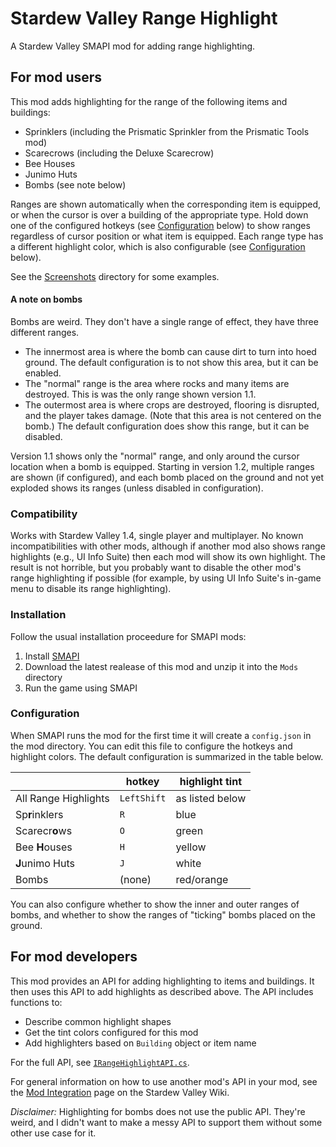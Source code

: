 # Stardew Valley Range Highlight

A Stardew Valley SMAPI mod for adding range highlighting.

## For mod users

This mod adds highlighting for the range of the following items and buildings:

* Sprinklers (including the Prismatic Sprinkler from the Prismatic Tools mod)
* Scarecrows (including the Deluxe Scarecrow)
* Bee Houses
* Junimo Huts
* Bombs (see note below)

Ranges are shown automatically when the corresponding item is equipped,
or when the cursor is over a building of the appropriate type.  Hold down one
of the configured hotkeys (see [Configuration](#configuration) below) to show ranges regardless of cursor
position or what item is equipped.  Each range type has a different
highlight color, which is also configurable (see [Configuration](#configuration) below).

See the [Screenshots](Screenshots/) directory for some examples.

#### A note on bombs

Bombs are weird.  They don't have a single range of effect, they have
three different ranges.

  * The innermost area is where the bomb can cause dirt to turn
    into hoed ground.  The default configuration is to not show
    this area, but it can be enabled.
  * The "normal" range is the area where rocks and many items are
    destroyed.  This is was the only range shown version 1.1.
  * The outermost area is where crops are destroyed, flooring is
    disrupted, and the player takes damage.  (Note that this area
    is not centered on the bomb.)  The default configuration does
    show this range, but it can be disabled.

Version 1.1 shows only the "normal" range, and only around the cursor
location when a bomb is equipped.  Starting in version 1.2, multiple
ranges are shown (if configured), and each bomb placed on the ground
and not yet exploded shows its ranges (unless disabled in configuration).

### Compatibility

Works with Stardew Valley 1.4, single player and multiplayer.
No known incompatibilities with other mods, although if another mod also
shows range highlights (e.g., UI Info Suite) then each mod will show
its own highlight.  The result is not horrible, but you probably
want to disable the other mod's range highlighting if possible (for example, by
using UI Info Suite's in-game menu to disable its range highlighting).

### Installation

Follow the usual installation proceedure for SMAPI mods:
1. Install [SMAPI](https://smapi.io)
2. Download the latest realease of this mod and unzip it into the `Mods` directory
3. Run the game using SMAPI

### Configuration

When SMAPI runs the mod for the first time it will create a `config.json`
in the mod directory.  You can edit this file to configure the hotkeys and
highlight colors.  The default configuration is summarized in the table below.

| | hotkey | highlight tint
| --- | --- | ---
| All Range Highlights | `LeftShift` | as listed below
| Sp**r**inklers | `R` | blue
| Scarecr**o**ws | `O` | green
| Bee **H**ouses | `H` | yellow
| **J**unimo Huts | `J` | white
| Bombs | (none) | red/orange

You can also configure whether to show the inner and outer ranges of bombs,
and whether to show the ranges of "ticking" bombs placed on the ground.

## For mod developers

This mod provides an API for adding highlighting to items and buildings.
It then uses this API to add highlights as described above.  The API includes
functions to:
* Describe common highlight shapes
* Get the tint colors configured for this mod
* Add highlighters based on `Building` object or item name

For the full API, see [`IRangeHighlightAPI.cs`](https://github.com/jltaylor-us/StardewRangeHighlight/blob/default/RangeHighlight/IRangeHighlightAPI.cs).

For general information on how to use another mod's API in your mod,
see the [Mod Integration](https://stardewvalleywiki.com/Modding:Modder_Guide/APIs/Integrations)
page on the Stardew Valley Wiki.

_Disclaimer:_  Highlighting for bombs does not use the public API.  They're
weird, and I didn't want to make a messy API to support them without some other
use case for it.